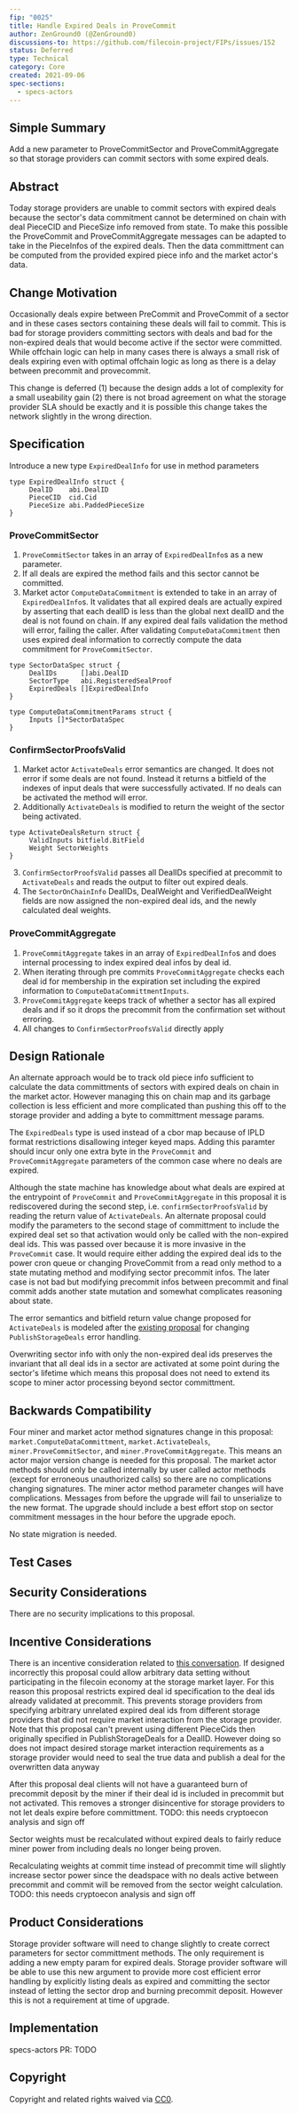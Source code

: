 ```yaml
---
fip: "0025"
title: Handle Expired Deals in ProveCommit
author: ZenGround0 (@ZenGround0)
discussions-to: https://github.com/filecoin-project/FIPs/issues/152
status: Deferred
type: Technical 
category: Core
created: 2021-09-06
spec-sections: 
  - specs-actors
---
```


<!--You can leave these HTML comments in your merged FIP and delete the visible duplicate text guides, they will not appear and may be helpful to refer to if you edit it again. This is the suggested template for new FIPs. Note that a FIP number will be assigned by an editor. When opening a pull request to submit your FIP, please use an abbreviated title in the filename, `fip-draft_title_abbrev.md`. The title should be 44 characters or less.-->

## Simple Summary
<!--"If you can't explain it simply, you don't understand it well enough." Provide a simplified and layman-accessible explanation of the FIP.-->
Add a new parameter to ProveCommitSector and ProveCommitAggregate so that storage providers can commit sectors with some expired deals.

## Abstract
<!--A short (~200 word) description of the technical issue being addressed.-->

Today storage providers are unable to commit sectors with expired deals because the sector's data commitment cannot be determined on chain with deal PieceCID and PieceSize info removed from state.  To make this possible the ProveCommit and ProveCommitAggregate messages can be adapted to take in the PieceInfos of the expired deals.  Then the data committment can be computed from the provided expired piece info and the market actor's data.

## Change Motivation
<!--The motivation is critical for FIPs that want to change the Filecoin protocol. It should clearly explain why the existing protocol specification is inadequate to address the problem that the FIP solves. FIP submissions without sufficient motivation may be rejected outright.-->
Occasionally deals expire between PreCommit and ProveCommit of a sector and in these cases sectors containing these deals will fail to commit. This is bad for storage providers committing sectors with deals and bad for the non-expired deals that would become active if the sector were committed. While offchain logic can help in many cases there is always a small risk of deals expiring even with optimal offchain logic as long as there is a delay between precommit and provecommit.

This change is deferred (1) because the design adds a lot of complexity for a small useability gain (2) there is not broad agreement on what the storage provider SLA should be exactly and it is possible this change takes the network slightly in the wrong direction.


## Specification
<!--The technical specification should describe the syntax and semantics of any new feature. The specification should be detailed enough to allow competing, interoperable implementations for any of the current Filecoin implementations. -->

Introduce a new type `ExpiredDealInfo` for use in method parameters

```golang
type ExpiredDealInfo struct {
     DealID    abi.DealID
     PieceCID  cid.Cid
     PieceSize abi.PaddedPieceSize
}
```
### ProveCommitSector

1. `ProveCommitSector` takes in an array of `ExpiredDealInfo`s as a new parameter.
2. If all deals are expired the method fails and this sector cannot be committed.
3. Market actor `ComputeDataCommitment` is extended to take in an array of `ExpiredDealInfo`s. It validates that all expired deals are actually expired by asserting that each dealID is less than the global next dealID and the deal is not found on chain. If any expired deal fails validation the method will error, failing the caller. After validating `ComputeDataCommitment` then uses expired deal information to correctly compute the data commitment for `ProveCommitSector`.
```golang
type SectorDataSpec struct {
     DealIDs      []abi.DealID
     SectorType   abi.RegisteredSealProof
     ExpiredDeals []ExpiredDealInfo
}

type ComputeDataCommitmentParams struct {
     Inputs []*SectorDataSpec
}
```

### ConfirmSectorProofsValid

1. Market actor `ActivateDeals` error semantics are changed. It does not error if some deals are not found. Instead it returns a bitfield of the indexes of input deals that were successfully activated. If no deals can be activated the method will error.
2. Additionally `ActivateDeals` is modified to return the weight of the sector being activated.
```golang
type ActivateDealsReturn struct {
     ValidInputs bitfield.BitField
     Weight SectorWeights
}
```
3. `ConfirmSectorProofsValid` passes all DealIDs specified at precommit to `ActivateDeals` and reads the output to filter out expired deals.
4. The `SectorOnChainInfo` DealIDs, DealWeight and VerifiedDealWeight fields are now assigned the non-expired deal ids, and the newly calculated deal weights.

### ProveCommitAggregate

1. `ProveCommitAggregate` takes in an array of `ExpiredDealInfo`s and does internal processing to index expired deal infos by deal id.
2. When iterating through pre commits `ProveCommitAggregate` checks each deal id for membership in the expiration set including the expired information to `ComputeDataCommittmentInputs`.
3. `ProveCommitAggregate` keeps track of whether a sector has all expired deals and if so it drops the precommit from the confirmation set without erroring.
4. All changes to `ConfirmSectorProofsValid` directly apply 


## Design Rationale
<!--The rationale fleshes out the specification by describing what motivated the design and why particular design decisions were made. It should describe alternate designs that were considered and related work, e.g. how the feature is supported in other languages. The rationale may also provide evidence of consensus within the community, and should discuss important objections or concerns raised during discussion.-->
An alternate approach would be to track old piece info sufficient to calculate the data committments of sectors with expired deals on chain in the market actor. However managing this on chain map and its garbage collection is less efficient and more complicated than pushing this off to the storage provider and adding a byte to committment message params.

The `ExpiredDeals` type is used instead of a cbor map because of IPLD format restrictions disallowing integer keyed maps. Adding this paramter should incur only one extra byte in the `ProveCommit` and `ProveCommitAggregate` parameters of the common case where no deals are expired.

Although the state machine has knowledge about what deals are expired at the entrypoint of `ProveCommit` and `ProveCommitAggregate` in this proposal it is rediscovered during the second step, i.e. `confirmSectorProofsValid` by reading the return value of `ActivateDeals`. An alternate proposal could modify the parameters to the second stage of committment to include the expired deal set so that activation would only be called with the non-expired deal ids. This was passed over because it is more invasive in the `ProveCommit` case. It would require either adding the expired deal ids to the power cron queue or changing ProveCommit from a read only method to a state mutating method and modifying sector precommit infos. The later case is not bad but modifying precommit infos between precommit and final commit adds another state mutation and somewhat complicates reasoning about state.

The error semantics and bitfield return value change proposed for `ActivateDeals` is modeled after the [existing proposal](https://github.com/filecoin-project/FIPs/pull/154) for changing `PublishStorageDeals` error handling.

Overwriting sector info with only the non-expired deal ids preserves the invariant that all deal ids in a sector are activated at some point during the sector's lifetime which means this proposal does not need to extend its scope to miner actor processing beyond sector committment.

## Backwards Compatibility
<!--All FIPs that introduce backwards incompatibilities must include a section describing these incompatibilities and their severity. The FIP must explain how the author proposes to deal with these incompatibilities. FIP submissions without a sufficient backwards compatibility treatise may be rejected outright.-->

Four miner and market actor method signatures change in this proposal: `market.ComputeDataCommittment`, `market.ActivateDeals`, `miner.ProveCommitSector`, and `miner.ProveCommitAggregate`.  This means an actor major version change is needed for this proposal.  The market actor methods should only be called internally by user called actor methods (except for erroneous unauthorized calls) so there are no complications changing signatures.  The miner actor method parameter changes will have complications. Messages from before the upgrade will fail to unserialize to the new format. The upgrade should include a best effort stop on sector commitment messages in the hour before the upgrade epoch.

No state migration is needed.

## Test Cases
<!--Test cases for an implementation are mandatory for FIPs that are affecting consensus changes. Other FIPs can choose to include links to test cases if applicable.-->

## Security Considerations
<!--All FIPs must contain a section that discusses the security implications/considerations relevant to the proposed change. Include information that might be important for security discussions, surfaces risks and can be used throughout the life cycle of the proposal. E.g. include security-relevant design decisions, concerns, important discussions, implementation-specific guidance and pitfalls, an outline of threats and risks and how they are being addressed. FIP submissions missing the "Security Considerations" section will be rejected. A FIP cannot proceed to status "Final" without a Security Considerations discussion deemed sufficient by the reviewers.-->
There are no security implications to this proposal.

## Incentive Considerations
<!--All FIPs must contain a section that discusses the incentive implications/considerations relative to the proposed change. Include information that might be important for incentive discussion. A discussion on how the proposed change will incentivize reliable and useful storage is required. FIP submissions missing the "Incentive Considerations" section will be rejected. An FIP cannot proceed to status "Final" without a Incentive Considerations discussion deemed sufficient by the reviewers.-->
There is an incentive consideration related to [this conversation](https://github.com/filecoin-project/FIPs/issues/57). If designed incorrectly this proposal could allow arbitrary data setting without participating in the filecoin economy at the storage market layer. For this reason this proposal restricts expired deal id specification to the deal ids already validated at precommit. This prevents storage providers from specifying arbitrary unrelated expired deal ids from different storage providers that did not require market interaction from the storage provider.  Note that this proposal can't prevent using different PieceCids then originally specified in PublishStorageDeals for a DealID. However doing so does not impact desired storage market interaction requirements as a storage provider would need to seal the true data and publish a deal for the overwritten data anyway

After this proposal deal clients will not have a guaranteed burn of precommit deposit by the miner if their deal id is included in precommit but not activated.  This removes a stronger disincentive for storage providers to not let deals expire before committment.  TODO: this needs cryptoecon analysis and sign off

Sector weights must be recalculated without expired deals to fairly reduce miner power from including deals no longer being proven.

Recalculating weights at commit time instead of precommit time will slightly increase sector power since the deadspace with no deals active between precommit and commit will be removed from the sector weight calculation.  TODO: this needs cryptoecon analysis and sign off


## Product Considerations
<!--All FIPs must contain a section that discusses the product implications/considerations relative to the proposed change. Include information that might be important for product discussion. A discussion on how the proposed change will enable better storage-related goods and services to be developed on Filecoin. FIP submissions missing the "Product Considerations" section will be rejected. An FIP cannot proceed to status "Final" without a Product Considerations discussion deemed sufficient by the reviewers.-->
Storage provider software will need to change slightly to create correct parameters for sector committment methods. The only requirement is adding a new empty param for expired deals. Storage provider software will be able to use this new argument to provide more cost efficient error handling by explicitly listing deals as expired and committing the sector instead of letting the sector drop and burning precommit deposit. However this is not a requirement at time of upgrade.

## Implementation
<!--The implementations must be completed before any core FIP is given status "Final", but it need not be completed before the FIP is accepted. While there is merit to the approach of reaching consensus on the specification and rationale before writing code, the principle of "rough consensus and running code" is still useful when it comes to resolving many discussions of API details.-->
specs-actors PR: TODO

## Copyright
Copyright and related rights waived via [CC0](https://creativecommons.org/publicdomain/zero/1.0/).
